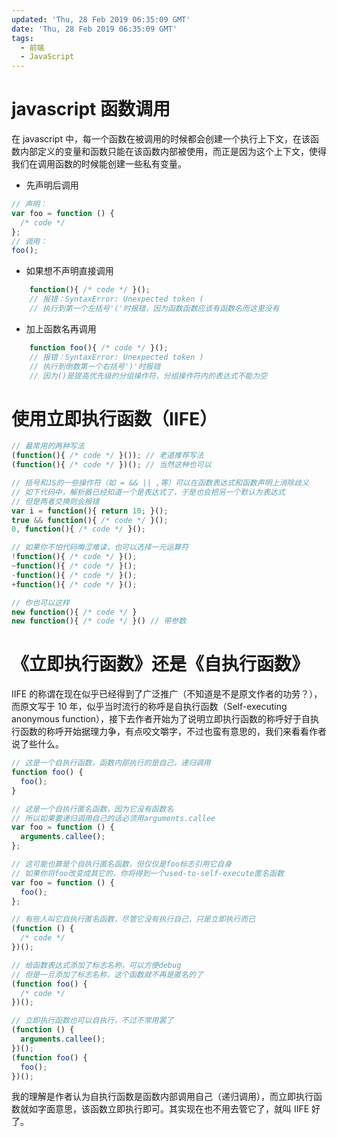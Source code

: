 ```yaml
---
updated: 'Thu, 28 Feb 2019 06:35:09 GMT'
date: 'Thu, 28 Feb 2019 06:35:09 GMT'
tags:
  - 前端
  - JavaScript
---
```


# javascript 函数调用

在 javascript 中，每一个函数在被调用的时候都会创建一个执行上下文，在该函数内部定义的变量和函数只能在该函数内部被使用，而正是因为这个上下文，使得我们在调用函数的时候能创建一些私有变量。

-   先声明后调用

```js
// 声明：
var foo = function () {
  /* code */
};
// 调用：
foo();
```

-   如果想不声明直接调用

```js
    function(){ /* code */ }();
    // 报错：SyntaxError: Unexpected token (
    // 执行到第一个左括号'('时报错，因为函数函数应该有函数名而这里没有
```

-   加上函数名再调用

```js
    function foo(){ /* code */ }();
    // 报错：SyntaxError: Unexpected token )
    // 执行到倒数第一个右括号')'时报错
    // 因为()是提高优先级的分组操作符，分组操作符内的表达式不能为空
```

# 使用立即执行函数（IIFE）

```js
// 最常用的两种写法
(function(){ /* code */ }()); // 老道推荐写法
(function(){ /* code */ })(); // 当然这种也可以

// 括号和JS的一些操作符（如 = && || ,等）可以在函数表达式和函数声明上消除歧义
// 如下代码中，解析器已经知道一个是表达式了，于是也会把另一个默认为表达式
// 但是两者交换则会报错
var i = function(){ return 10; }();
true && function(){ /* code */ }();
0, function(){ /* code */ }();

// 如果你不怕代码晦涩难读，也可以选择一元运算符
!function(){ /* code */ }();
~function(){ /* code */ }();
-function(){ /* code */ }();
+function(){ /* code */ }();

// 你也可以这样
new function(){ /* code */ }
new function(){ /* code */ }() // 带参数
```

# 《立即执行函数》还是《自执行函数》

IIFE 的称谓在现在似乎已经得到了广泛推广（不知道是不是原文作者的功劳？），而原文写于 10 年，似乎当时流行的称呼是自执行函数（Self-executing anonymous function），接下去作者开始为了说明立即执行函数的称呼好于自执行函数的称呼开始据理力争，有点咬文嚼字，不过也蛮有意思的，我们来看看作者说了些什么。

```js
// 这是一个自执行函数，函数内部执行的是自己，递归调用
function foo() {
  foo();
}

// 这是一个自执行匿名函数，因为它没有函数名
// 所以如果要递归调用自己的话必须用arguments.callee
var foo = function () {
  arguments.callee();
};

// 这可能也算是个自执行匿名函数，但仅仅是foo标志引用它自身
// 如果你将foo改变成其它的，你将得到一个used-to-self-execute匿名函数
var foo = function () {
  foo();
};

// 有些人叫它自执行匿名函数，尽管它没有执行自己，只是立即执行而已
(function () {
  /* code */
})();

// 给函数表达式添加了标志名称，可以方便debug
// 但是一旦添加了标志名称，这个函数就不再是匿名的了
(function foo() {
  /* code */
})();

// 立即执行函数也可以自执行，不过不常用罢了
(function () {
  arguments.callee();
})();
(function foo() {
  foo();
})();
```

我的理解是作者认为自执行函数是函数内部调用自己（递归调用），而立即执行函数就如字面意思，该函数立即执行即可。其实现在也不用去管它了，就叫 IIFE 好了。
